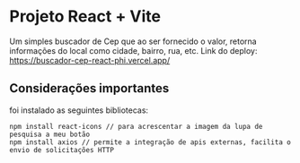 # Projeto React + Vite

Um simples buscador de Cep que ao ser fornecido o valor, retorna informações do local como cidade, bairro, rua, etc.
Link do deploy: https://buscador-cep-react-phi.vercel.app/

## Considerações importantes
foi instalado as seguintes bibliotecas: 

    npm install react-icons // para acrescentar a imagem da lupa de pesquisa a meu botão
    npm install axios // permite a integração de apis externas, facilita o envio de solicitações HTTP

